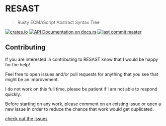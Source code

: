 # RESAST
> Rusty ECMAScript Abstract Syntax Tree

[![crates.io](https://img.shields.io/crates/v/resast.svg)](https://crates.io/crates/resast)
[![API Documentation on docs.rs](https://docs.rs/resast/badge.svg)](https://docs.rs/resast)
[![last commit master](https://img.shields.io/github/last-commit/FreeMasen/resast.svg)](https://github.com/FreeMasen/resast/)

## Contributing
If you are interested in contributing to RESAST know that I would be happy for the help!

Feel free to open issues and/or pull requests for anything that you see that might be an improvement.

I do not work on this full time, please be patient if I am not able to respond quickly.

Before starting on any work, please comment on an existing issue or open a new issue in order to reduce
the chance that work would get duplicated.

[check out the issues](https://github.com/FreeMasen/resast/issues)